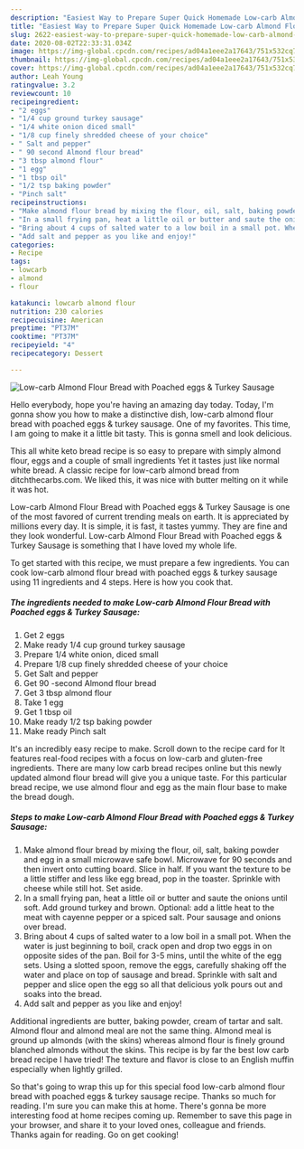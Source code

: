 ```yaml
---
description: "Easiest Way to Prepare Super Quick Homemade Low-carb Almond Flour Bread with Poached eggs &amp;amp; Turkey Sausage"
title: "Easiest Way to Prepare Super Quick Homemade Low-carb Almond Flour Bread with Poached eggs &amp;amp; Turkey Sausage"
slug: 2622-easiest-way-to-prepare-super-quick-homemade-low-carb-almond-flour-bread-with-poached-eggs-and-amp-turkey-sausage
date: 2020-08-02T22:33:31.034Z
image: https://img-global.cpcdn.com/recipes/ad04a1eee2a17643/751x532cq70/low-carb-almond-flour-bread-with-poached-eggs-turkey-sausage-recipe-main-photo.jpg
thumbnail: https://img-global.cpcdn.com/recipes/ad04a1eee2a17643/751x532cq70/low-carb-almond-flour-bread-with-poached-eggs-turkey-sausage-recipe-main-photo.jpg
cover: https://img-global.cpcdn.com/recipes/ad04a1eee2a17643/751x532cq70/low-carb-almond-flour-bread-with-poached-eggs-turkey-sausage-recipe-main-photo.jpg
author: Leah Young
ratingvalue: 3.2
reviewcount: 10
recipeingredient:
- "2 eggs"
- "1/4 cup ground turkey sausage"
- "1/4 white onion diced small"
- "1/8 cup finely shredded cheese of your choice"
- " Salt and pepper"
- " 90 second Almond flour bread"
- "3 tbsp almond flour"
- "1 egg"
- "1 tbsp oil"
- "1/2 tsp baking powder"
- "Pinch salt"
recipeinstructions:
- "Make almond flour bread by mixing the flour, oil, salt, baking powder and egg in a small microwave safe bowl. Microwave for 90 seconds and then invert onto cutting board. Slice in half. If you want the texture to be a little stiffer and less like egg bread, pop in the toaster. Sprinkle with cheese while still hot. Set aside."
- "In a small frying pan, heat a little oil or butter and saute the onions until soft. Add ground turkey and brown. Optional: add a little heat to the meat with cayenne pepper or a spiced salt. Pour sausage and onions over bread."
- "Bring about 4 cups of salted water to a low boil in a small pot. When the water is just beginning to boil, crack open and drop two eggs in on opposite sides of the pan. Boil for 3-5 mins, until the white of the egg sets. Using a slotted spoon, remove the eggs, carefully shaking off the water and place on top of sausage and bread. Sprinkle with salt and pepper and slice open the egg so all that delicious yolk pours out and soaks into the bread."
- "Add salt and pepper as you like and enjoy!"
categories:
- Recipe
tags:
- lowcarb
- almond
- flour

katakunci: lowcarb almond flour 
nutrition: 230 calories
recipecuisine: American
preptime: "PT37M"
cooktime: "PT37M"
recipeyield: "4"
recipecategory: Dessert

---
```



![Low-carb Almond Flour Bread with Poached eggs &amp; Turkey Sausage](https://img-global.cpcdn.com/recipes/ad04a1eee2a17643/751x532cq70/low-carb-almond-flour-bread-with-poached-eggs-turkey-sausage-recipe-main-photo.jpg)

Hello everybody, hope you're having an amazing day today. Today, I'm gonna show you how to make a distinctive dish, low-carb almond flour bread with poached eggs &amp; turkey sausage. One of my favorites. This time, I am going to make it a little bit tasty. This is gonna smell and look delicious.

This all white keto bread recipe is so easy to prepare with simply almond flour, eggs and a couple of small ingredients Yet it tastes just like normal white bread. A classic recipe for low-carb almond bread from ditchthecarbs.com. We liked this, it was nice with butter melting on it while it was hot.

Low-carb Almond Flour Bread with Poached eggs &amp; Turkey Sausage is one of the most favored of current trending meals on earth. It is appreciated by millions every day. It is simple, it is fast, it tastes yummy. They are fine and they look wonderful. Low-carb Almond Flour Bread with Poached eggs &amp; Turkey Sausage is something that I have loved my whole life.


To get started with this recipe, we must prepare a few ingredients. You can cook low-carb almond flour bread with poached eggs &amp; turkey sausage using 11 ingredients and 4 steps. Here is how you cook that.

<!--inarticleads1-->

##### The ingredients needed to make Low-carb Almond Flour Bread with Poached eggs &amp; Turkey Sausage:

1. Get 2 eggs
1. Make ready 1/4 cup ground turkey sausage
1. Prepare 1/4 white onion, diced small
1. Prepare 1/8 cup finely shredded cheese of your choice
1. Get  Salt and pepper
1. Get  90 -second Almond flour bread
1. Get 3 tbsp almond flour
1. Take 1 egg
1. Get 1 tbsp oil
1. Make ready 1/2 tsp baking powder
1. Make ready Pinch salt


It&#39;s an incredibly easy recipe to make. Scroll down to the recipe card for It features real-food recipes with a focus on low-carb and gluten-free ingredients. There are many low carb bread recipes online but this newly updated almond flour bread will give you a unique taste. For this particular bread recipe, we use almond flour and egg as the main flour base to make the bread dough. 

<!--inarticleads2-->

##### Steps to make Low-carb Almond Flour Bread with Poached eggs &amp; Turkey Sausage:

1. Make almond flour bread by mixing the flour, oil, salt, baking powder and egg in a small microwave safe bowl. Microwave for 90 seconds and then invert onto cutting board. Slice in half. If you want the texture to be a little stiffer and less like egg bread, pop in the toaster. Sprinkle with cheese while still hot. Set aside.
1. In a small frying pan, heat a little oil or butter and saute the onions until soft. Add ground turkey and brown. Optional: add a little heat to the meat with cayenne pepper or a spiced salt. Pour sausage and onions over bread.
1. Bring about 4 cups of salted water to a low boil in a small pot. When the water is just beginning to boil, crack open and drop two eggs in on opposite sides of the pan. Boil for 3-5 mins, until the white of the egg sets. Using a slotted spoon, remove the eggs, carefully shaking off the water and place on top of sausage and bread. Sprinkle with salt and pepper and slice open the egg so all that delicious yolk pours out and soaks into the bread.
1. Add salt and pepper as you like and enjoy!


Additional ingredients are butter, baking powder, cream of tartar and salt. Almond flour and almond meal are not the same thing. Almond meal is ground up almonds (with the skins) whereas almond flour is finely ground blanched almonds without the skins. This recipe is by far the best low carb bread recipe I have tried! The texture and flavor is close to an English muffin especially when lightly grilled. 

So that's going to wrap this up for this special food low-carb almond flour bread with poached eggs &amp; turkey sausage recipe. Thanks so much for reading. I'm sure you can make this at home. There's gonna be more interesting food at home recipes coming up. Remember to save this page in your browser, and share it to your loved ones, colleague and friends. Thanks again for reading. Go on get cooking!
